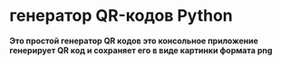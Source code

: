 # генератор QR-кодов Python
**Это простой генератор QR кодов это консольное приложение генерирует QR код и сохраняет его в виде картинки формата png**
